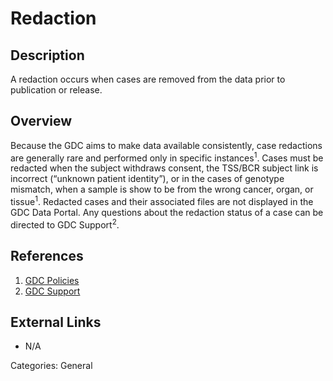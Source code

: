 # Redaction #
## Description ##

A redaction occurs when cases are removed from the data prior to publication or release.

## Overview ##

Because the GDC aims to make data available consistently, case redactions are generally rare and performed only in specific instances<sup>1</sup>. Cases must be redacted when the subject withdraws consent, the TSS/BCR subject link is incorrect (“unknown patient identity”), or in the cases of genotype mismatch, when a sample is show to be from the wrong cancer, organ, or tissue<sup>1</sup>. Redacted cases and their associated files are not displayed in the GDC Data Portal. Any questions about the redaction status of a case can be directed to GDC Support<sup>2</sup>.   

## References ##

1. [GDC Policies](https://gdc.cancer.gov/about-gdc/gdc-policies)
2. [GDC Support](https://gdc.cancer.gov/support)

## External Links ##
* N/A

Categories: General
